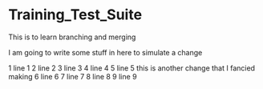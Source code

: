 # Training_Test_Suite
This is to learn branching and merging

I am going to write some stuff in here to simulate a change

1      line 1
2      line 2
3      line 3
4      line 4
5      line 5 this is another change that I fancied making
6      line 6
7      line 7
8      line 8
9      line 9
